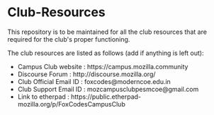 # Club-Resources
This repository is to be maintained for all the club resources that are required for the club's proper functioning.

The club resources are listed as follows (add if anything is left out):

<ul>
<li>Campus Club website : https://campus.mozilla.community</li>
<li>Discourse Forum     : http://discourse.mozilla.org/</li>
<li>Club Official Email ID : foxcodes@moderncoe.edu.in</li>
<li>Club Support Email ID : mozcampusclubpesmcoe@gmail.com</li>
<li>Link to etherpad : https://public.etherpad-mozilla.org/p/FoxCodesCampusClub
</li>
</ul>
  



